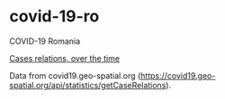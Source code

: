 # covid-19-ro

COVID-19 Romania

[Cases relations, over the time](https://maptheclouds.com/covid-19-ro/cases-timeline/)

Data from covid19.geo-spatial.org (https://covid19.geo-spatial.org/api/statistics/getCaseRelations).
